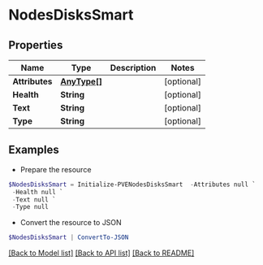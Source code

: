 # NodesDisksSmart
## Properties

Name | Type | Description | Notes
------------ | ------------- | ------------- | -------------
**Attributes** | [**AnyType[]**](AnyType.md) |  | [optional] 
**Health** | **String** |  | [optional] 
**Text** | **String** |  | [optional] 
**Type** | **String** |  | [optional] 

## Examples

- Prepare the resource
```powershell
$NodesDisksSmart = Initialize-PVENodesDisksSmart  -Attributes null `
 -Health null `
 -Text null `
 -Type null
```

- Convert the resource to JSON
```powershell
$NodesDisksSmart | ConvertTo-JSON
```

[[Back to Model list]](../README.md#documentation-for-models) [[Back to API list]](../README.md#documentation-for-api-endpoints) [[Back to README]](../README.md)

